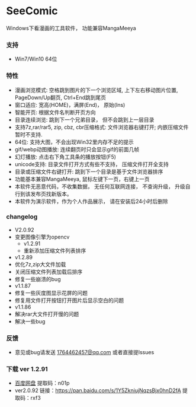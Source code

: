 # SeeComic
Windows下看漫画的工具软件， 功能兼容MangaMeeya

### 支持
- Win7/Win10 64位

### 特性
  - 漫画浏览模式: 空格跳到图片的下一个浏览区域, 上下左右移动图片位置, PageDown/Up翻页, Ctrl+End跳到尾页
  - 窗口适应: 宽高(HOME)，满屏(End)， 原始(Ins)
  - 智能开页: 根据文件名判断开页方向
  - 目录连续浏览: 跳到下一个兄弟目录， 但不会跳到上一层目录
  - 支持7z,rar/rar5, zip, cbz, cbr压缩格式: 文件浏览器右键打开; 内嵌压缩文件暂时不支持.
  - 64位: 支持大图，不会出现Win32里内存不足的提示
  - gif/webp动图播放: 连续翻页时只会显示gif的前面几帧
  - 幻灯播放: 点击右下角工具条的播放按钮(F5)
  - unicode支持: 目录文件打开方式有些不支持， 压缩文件打开全支持
  - 目录或压缩文件右键打开: 跳到下一个目录是基于文件浏览器排序
  - 功能基本兼容MangaMeeya, 鼠标左键下一页，右键上一页
  - 本软件无恶意代码，不收集数据， 无任何互联网连接， 不查询升级， 升级自行到该发布页找新版本。
  - 本软件为演示软件，作为个人作品展示， 请在安装后24小时后删除

### changelog
  - V2.0.92
  - 变更图像引擎为opencv  
	- v1.2.91
	- 重新添加压缩文件列表排序
  - v1.2.89
  - 优化7z,zip大文件加载
  - 关闭压缩文件列表加载后排序
  - 修复一些崩溃的bug
  - v1.1.87
  - 修复一些灰度图显示花屏的问题
  - 修复用文件打开按钮打开图片后显示空白的问题
  - v1.1.86
  - 解决rar大文件打开慢的问题
  - 解决一些bug

### 反馈
  - 意见或bug请发送 1764462457@qq.com 或者直接提Issues

### 下载 ver 1.2.91
  - [百度网盘](https://pan.baidu.com/s/1H4q1xc2uMHcVzmoiZIxG5w)
提取码：n01p
 - ver2.0.92
 链接：https://pan.baidu.com/s/1Y5ZkniujNqzsBjx0hnD2fA
提取码：rxf3
